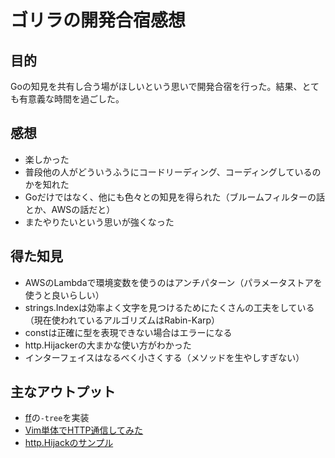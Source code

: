 # ゴリラの開発合宿感想
## 目的
Goの知見を共有し合う場がほしいという思いで開発合宿を行った。結果、とても有意義な時間を過ごした。

## 感想
- 楽しかった
- 普段他の人がどういうふうにコードリーディング、コーディングしているのかを知れた
- Goだけではなく、他にも色々との知見を得られた（ブルームフィルターの話とか、AWSの話だと）
- またやりたいという思いが強くなった

## 得た知見
- AWSのLambdaで環境変数を使うのはアンチパターン（パラメータストアを使うと良いらしい）
- strings.Indexは効率よく文字を見つけるためにたくさんの工夫をしている（現在使われているアルゴリズムはRabin-Karp）
- constは正確に型を表現できない場合はエラーになる
- http.Hijackerの大まかな使い方がわかった
- インターフェイスはなるべく小さくする（メソッドを生やしすぎない）

## 主なアウトプット
- [ff](https://github.com/skanehira/ff)の`-tree`を実装
- [Vim単体でHTTP通信してみた](https://qiita.com/gorilla0513/items/4ad5ae336a8d9b177050)
- [http.Hijackのサンプル](https://github.com/skanehira/go-hijack-sample)
